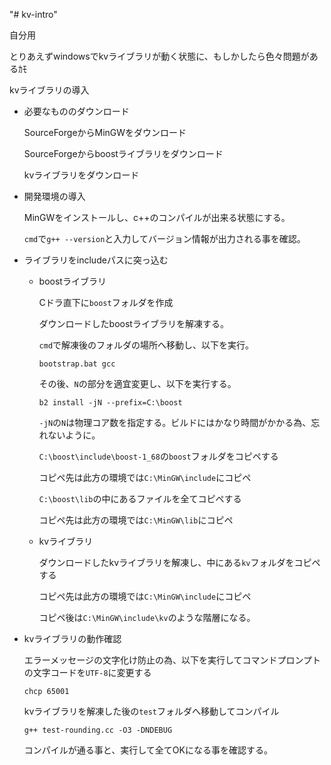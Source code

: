 "# kv-intro"

自分用

とりあえずwindowsでkvライブラリが動く状態に、もしかしたら色々問題があるｶﾓ

kvライブラリの導入

* 必要なもののダウンロード

    SourceForgeからMinGWをダウンロード

    SourceForgeからboostライブラリをダウンロード

    kvライブラリをダウンロード

* 開発環境の導入

    MinGWをインストールし、c++のコンパイルが出来る状態にする。

    `cmd`で`g++ --version`と入力してバージョン情報が出力される事を確認。

* ライブラリをincludeパスに突っ込む

    * boostライブラリ

        Cドラ直下に`boost`フォルダを作成

        ダウンロードしたboostライブラリを解凍する。

        `cmd`で解凍後のフォルダの場所へ移動し、以下を実行。

        `bootstrap.bat gcc`

        その後、`N`の部分を適宜変更し、以下を実行する。

        `b2 install -jN --prefix=C:\boost`

        `-jN`の`N`は物理コア数を指定する。ビルドにはかなり時間がかかる為、忘れないように。

        `C:\boost\include\boost-1_68`の`boost`フォルダをコピペする

        コピペ先は此方の環境では`C:\MinGW\include`にコピペ

        `C:\boost\lib`の中にあるファイルを全てコピペする

        コピペ先は此方の環境では`C:\MinGW\lib`にコピペ

    * kvライブラリ

        ダウンロードしたkvライブラリを解凍し、中にある`kv`フォルダをコピペする

        コピペ先は此方の環境では`C:\MinGW\include`にコピペ

        コピペ後は`C:\MinGW\include\kv`のような階層になる。

* kvライブラリの動作確認

    エラーメッセージの文字化け防止の為、以下を実行してコマンドプロンプトの文字コードを`UTF-8`に変更する

    `chcp 65001`

    kvライブラリを解凍した後の`test`フォルダへ移動してコンパイル

    `g++ test-rounding.cc -O3 -DNDEBUG`

    コンパイルが通る事と、実行して全てOKになる事を確認する。